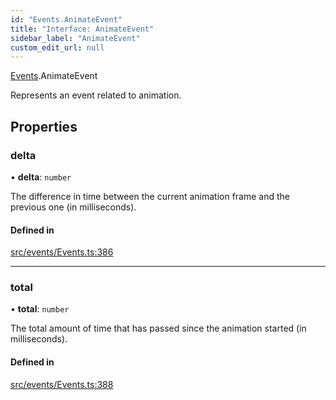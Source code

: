 ```yaml
---
id: "Events.AnimateEvent"
title: "Interface: AnimateEvent"
sidebar_label: "AnimateEvent"
custom_edit_url: null
---
```


[Events](../namespaces/Events.md).AnimateEvent

Represents an event related to animation.

## Properties

### delta

• **delta**: `number`

The difference in time between the current animation frame and the previous one (in milliseconds).

#### Defined in

[src/events/Events.ts:386](https://github.com/agargaro/three.ez/blob/0027204/src/events/Events.ts#L386)

___

### total

• **total**: `number`

The total amount of time that has passed since the animation started (in milliseconds).

#### Defined in

[src/events/Events.ts:388](https://github.com/agargaro/three.ez/blob/0027204/src/events/Events.ts#L388)
